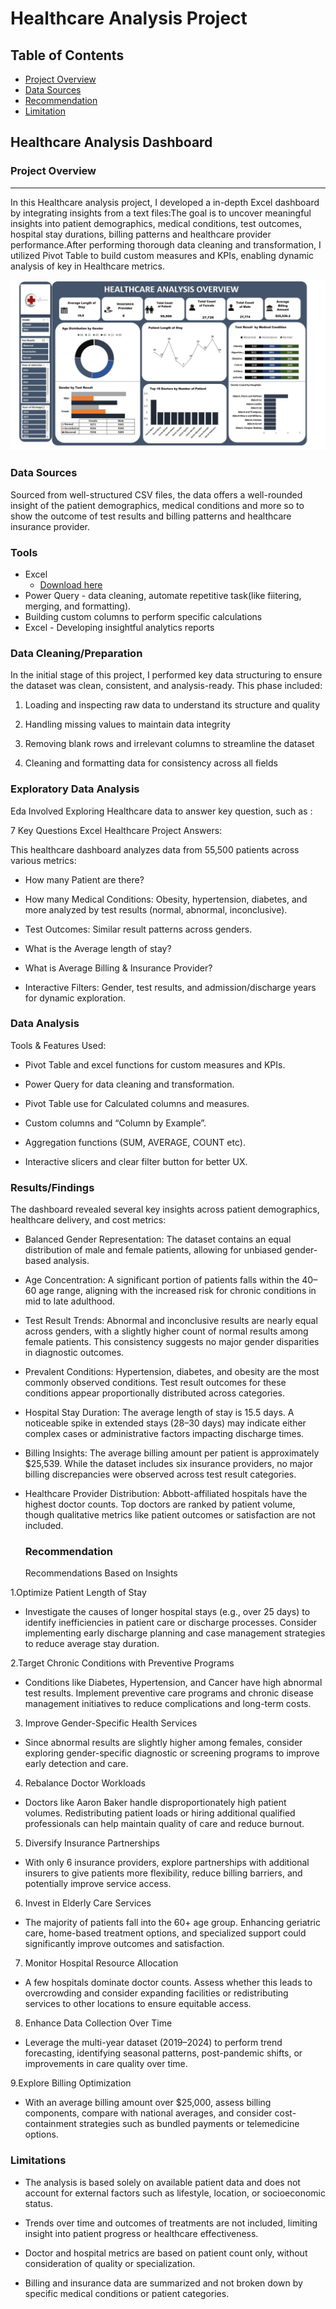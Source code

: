 # Healthcare Analysis Project

## Table of Contents

 - [Project Overview](#project-overview)
 - [Data Sources](#data-sources)
 - [Recommendation](recommendations)
 - [Limitation](Limitations)
   
## Healthcare Analysis Dashboard

### Project Overview
---

In this Healthcare analysis project, I developed a in-depth Excel dashboard by integrating insights from a text files:The goal is to uncover meaningful insights into patient demographics, medical conditions, test outcomes, hospital stay durations, billing patterns and healthcare provider performance.After performing thorough data cleaning and transformation, I utilized Pivot Table to build custom measures and KPIs, enabling dynamic analysis of key in Healthcare metrics.

![Healthcare dashbaord project](https://github.com/Analyticope/Healthcare-Analysis-Project/blob/main/Healthcare%20dashboard%20project.jpg)





### Data Sources

Sourced from well-structured CSV files, the data offers a well-rounded insight of the patient demographics, medical conditions and more so to show the outcome of test results and billing patterns and healthcare insurance provider.

### Tools

- Excel
  - [Download here](https://microsoft.com)
- Power Query - data cleaning, automate repetitive task(like fiitering, merging, and formatting).
- Building custom columns to perform specific calculations
- Excel - Developing insightful analytics reports


 ### Data Cleaning/Preparation

In the initial stage of this project, I performed key data structuring to ensure the dataset was clean, consistent, and analysis-ready. This phase included:
  
  1. Loading and inspecting raw data to understand its structure and quality
  
  2. Handling missing values to maintain data integrity
  
  3. Removing blank rows and irrelevant columns to streamline the dataset
  
  4. Cleaning and formatting data for consistency across all fields

### Exploratory Data Analysis

Eda Involved Exploring Healthcare data to answer key question, such as :

7 Key Questions Excel Healthcare Project Answers:

This healthcare dashboard analyzes data from 55,500 patients across various metrics:

- How many Patient are there?

- How many Medical Conditions: Obesity, hypertension, diabetes, and more analyzed by test results (normal, abnormal, inconclusive).

- Test Outcomes: Similar result patterns across genders.

- What is the Average length of stay?

- What is Average Billing & Insurance Provider?

- Interactive Filters: Gender, test results, and admission/discharge years for dynamic exploration.

    
### Data Analysis

Tools & Features Used:

- Pivot Table and excel functions for custom measures and KPIs.

- Power Query for data cleaning and transformation.

- Pivot Table use for Calculated columns and measures.

- Custom columns and “Column by Example”.

- Aggregation functions (SUM, AVERAGE, COUNT etc).

- Interactive slicers and clear filter button for better UX.

### Results/Findings

   The dashboard revealed several key insights across patient demographics, healthcare delivery, and cost metrics:
  - Balanced Gender Representation: The dataset contains an equal distribution of male and female patients, allowing for unbiased gender-based analysis.

- Age Concentration: A significant portion of patients falls within the 40–60 age range, aligning with the increased risk for chronic conditions in mid to late adulthood.

- Test Result Trends: Abnormal and inconclusive results are nearly equal across genders, with a slightly higher count of normal results among female patients. This 
    consistency suggests no major gender disparities in diagnostic outcomes.

- Prevalent Conditions: Hypertension, diabetes, and obesity are the most commonly observed conditions. Test result outcomes for these conditions appear proportionally distributed across categories.

- Hospital Stay Duration: The average length of stay is 15.5 days. A noticeable spike in extended stays (28–30 days) may indicate either complex cases or administrative factors impacting discharge times.

- Billing Insights: The average billing amount per patient is approximately $25,539. While the dataset includes six insurance providers, no major billing discrepancies were observed across test result categories.

- Healthcare Provider Distribution: Abbott-affiliated hospitals have the highest doctor counts. Top doctors are ranked by patient volume, though qualitative metrics like patient outcomes or satisfaction are not included.

     
  ### Recommendation

   Recommendations Based on Insights
   
1.Optimize Patient Length of Stay
  - Investigate the causes of longer hospital stays (e.g., over 25 days) to identify inefficiencies in patient care or discharge 
     processes. Consider implementing early discharge planning and case management strategies to reduce average stay duration. 

  2.Target Chronic Conditions with Preventive Programs 
  - Conditions like Diabetes, Hypertension, and Cancer have high abnormal test results. Implement preventive care programs and chronic disease management initiatives to reduce complications and long-term costs. 

 3. Improve Gender-Specific Health Services
- Since abnormal results are slightly higher among females, consider exploring gender-specific diagnostic or screening programs to improve early detection and care. 

 4. Rebalance Doctor Workloads 
- Doctors like Aaron Baker handle disproportionately high patient volumes. Redistributing patient loads or hiring additional qualified professionals can help maintain quality of care and reduce burnout.

 5. Diversify Insurance Partnerships
-  With only 6 insurance providers, explore partnerships with additional insurers to give patients more flexibility, reduce billing barriers, and potentially improve service access. 
6. Invest in Elderly Care Services
- The majority of patients fall into the 60+ age group. Enhancing geriatric care, home-based treatment options, and specialized support could significantly improve outcomes and satisfaction. 

 7. Monitor Hospital Resource Allocation 
- A few hospitals dominate doctor counts. Assess whether this leads to overcrowding and consider expanding facilities or redistributing services to other locations to ensure equitable access. 

 8. Enhance Data Collection Over Time 
- Leverage the multi-year dataset (2019–2024) to perform trend forecasting, identifying seasonal patterns, post-pandemic shifts, or improvements in care quality over time.
 
9.Explore Billing Optimization 
- With an average billing amount over $25,000, assess billing components, compare with national averages, and consider cost-containment strategies such as bundled payments or telemedicine options.


### Limitations
- The analysis is based solely on available patient data and does not account for external factors such as lifestyle, location, or socioeconomic status.

- Trends over time and outcomes of treatments are not included, limiting insight into patient progress or healthcare effectiveness.

- Doctor and hospital metrics are based on patient count only, without consideration of quality or specialization.

- Billing and insurance data are summarized and not broken down by specific medical conditions or patient categories.


